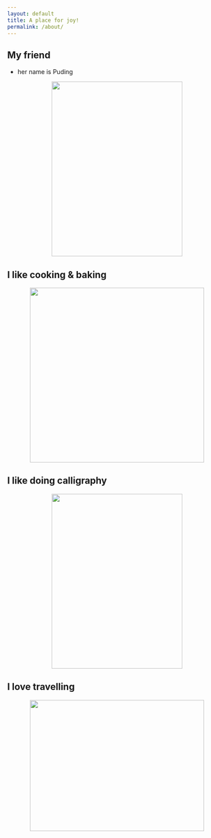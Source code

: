 ```yaml
---
layout: default
title: A place for joy!
permalink: /about/
---
```

## My friend
 * her name is Puding
 <p align="center">
  <img width="300" height="400" src="/img/puding.jpg">
</p>

## I like cooking & baking
<p align="center">
  <img width="400" height="400" src="/img/cake.JPG">
</p>

## I like doing calligraphy
<p align="center">
  <img width="300" height="400" src="/img/caligraphy.JPG">
</p>

## I love travelling
<p align="center">
  <img width="400" height="300" src="/img/dolphin.JPG">
</p>

